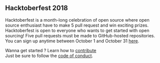 ## Hacktoberfest 2018

Hacktoberfest is a month-long celebration of open source where open source enthusiast have to make 5 pull request and win exciting prizes.
Hacktoberfest is open to everyone who wants to get started with open sourcing!
Five pull requests must be made to GitHub-hosted repositories.
You can sign up anytime between October 1 and October 31 [here](https://hacktoberfest.digitalocean.com/).

Wanna get started ? Learn how to [contribute](https://github.com/Deepak345/Hacktoberfest_2k18/blob/master/CONTRIBUTING.md)  
Just be sure to follow the [code of conduct](https://github.com/Deepak345/Hacktoberfest_2k18/blob/master/CODE_OF_CONDUCT.md).
